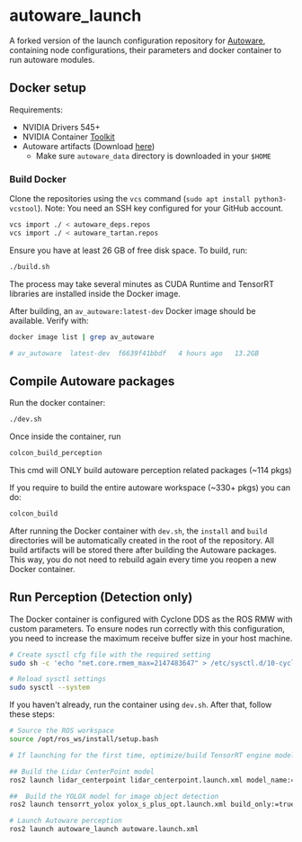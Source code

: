 # autoware_launch

A forked version of the launch configuration repository for [Autoware](https://github.com/autowarefoundation/autoware), containing node configurations, their parameters and docker container to run autoware modules.

## Docker setup

Requirements:

- NVIDIA Drivers 545+
- NVIDIA Container [Toolkit](https://docs.nvidia.com/datacenter/cloud-native/container-toolkit/latest/install-guide.html#installing-with-apt)
- Autoware artifacts (Download [here](https://github.com/autowarefoundation/autoware/tree/main/ansible/roles/artifacts#autoware-artifacts))
  - Make sure `autoware_data` directory is downloaded in your `$HOME`

### Build Docker

Clone the repositories using the `vcs` command (`sudo apt install python3-vcstool`). Note: You need an SSH key configured for your GitHub account.

```bash
vcs import ./ < autoware_deps.repos
vcs import ./ < autoware_tartan.repos
```

Ensure you have at least 26 GB of free disk space. To build, run:

```bash
./build.sh
```

The process may take several minutes as CUDA Runtime and TensorRT libraries are installed inside the Docker image.

After building, an `av_autoware:latest-dev` Docker image should be available. Verify with:

```bash
docker image list | grep av_autoware

# av_autoware  latest-dev  f6639f41bbdf   4 hours ago   13.2GB
```

## Compile Autoware packages

Run the docker container:

```bash
./dev.sh
```

Once inside the container, run

```bash
colcon_build_perception
```

This cmd will ONLY build autoware perception related packages (~114 pkgs)

If you require to build the entire autoware workspace (~330+ pkgs) you can do:

```bash
colcon_build
```

After running the Docker container with `dev.sh`, the `install` and `build` directories will be automatically created in the root of the repository. All build artifacts will be stored there after building the Autoware packages. This way, you do not need to rebuild again every time you reopen a new Docker container.

## Run Perception (Detection only)

The Docker container is configured with Cyclone DDS as the ROS RMW with custom parameters. To ensure nodes run correctly with this configuration, you need to increase the maximum receive buffer size in your host machine.

```bash
# Create sysctl cfg file with the required setting
sudo sh -c 'echo "net.core.rmem_max=2147483647" > /etc/sysctl.d/10-cyclone-max.conf'

# Reload sysctl settings
sudo sysctl --system
```

If you haven't already, run the container using `dev.sh`. After that, follow these steps:

```bash
# Source the ROS workspace
source /opt/ros_ws/install/setup.bash

# If launching for the first time, optimize/build TensorRT engine models

## Build the Lidar CenterPoint model
ros2 launch lidar_centerpoint lidar_centerpoint.launch.xml model_name:=centerpoint build_only:=true

##  Build the YOLOX model for image object detection
ros2 launch tensorrt_yolox yolox_s_plus_opt.launch.xml build_only:=true

# Launch Autoware perception
ros2 launch autoware_launch autoware.launch.xml
```
